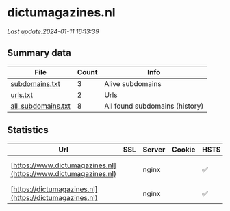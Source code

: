 # dictumagazines.nl
*Last update:2024-01-11 16:13:39*
## Summary data
| File       | Count | Info |
|------------|-------|------|
|[subdomains.txt](/data/dictumagazines/subdomains.txt)|3|Alive subdomains|
|[urls.txt](/data/dictumagazines/urls.txt)|2|Urls|
|[all_subdomains.txt](/data/dictumagazines/all_subdomains.txt)|8|All found subdomains (history)|
## Statistics
| Url | SSL | Server | Cookie | HSTS | CSP | XFO | XXP | RP | Tech |
|------------|-------|------|------|------|------|------|------|------|------|
|[https://www.dictumagazines.nl](https://www.dictumagazines.nl)| |nginx| |:white_check_mark: |:warning: |:white_check_mark: |:white_check_mark: |:white_check_mark: |Bloomreach HSTS Ngin...|
|[https://dictumagazines.nl](https://dictumagazines.nl)| |nginx| |:white_check_mark: |:warning: |:white_check_mark: |:white_check_mark: |:white_check_mark: |HSTS Nginx|